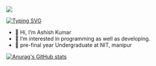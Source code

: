 <img src="https://image.freepik.com/free-vector/hand-drawn-web-developers_23-2148819604.jpg" style="alignSelf:'center'"/>

[![Typing SVG](https://readme-typing-svg.herokuapp.com?color=%23F7E830&size=30&vCenter=true&lines=Hi%2C+I'm+Ashish+Kumar;I+am+a+MERN+stack+Developer;%E2%99%A5+Android+and+Web;%E2%99%A5+CP)](https://git.io/typing-svg)


- 👋 Hi, I’m Ashish Kumar
- 👀 I’m interested in programming as well as developing.
- :open_book: pre-final year Undergraduate at NIT, manipur



[![Anurag's GitHub stats](https://github-readme-stats.vercel.app/api?username=Ashish-hacker-0&count_private=true&theme=radical)](https://github.com/anuraghazra/github-readme-stats)
<!---
Ashish-hacker-0/Ashish-hacker-0 is a ✨ special ✨ repository because its `README.md` (this file) appears on your GitHub profile.
You can click the Preview link to take a look at your changes.
--->
